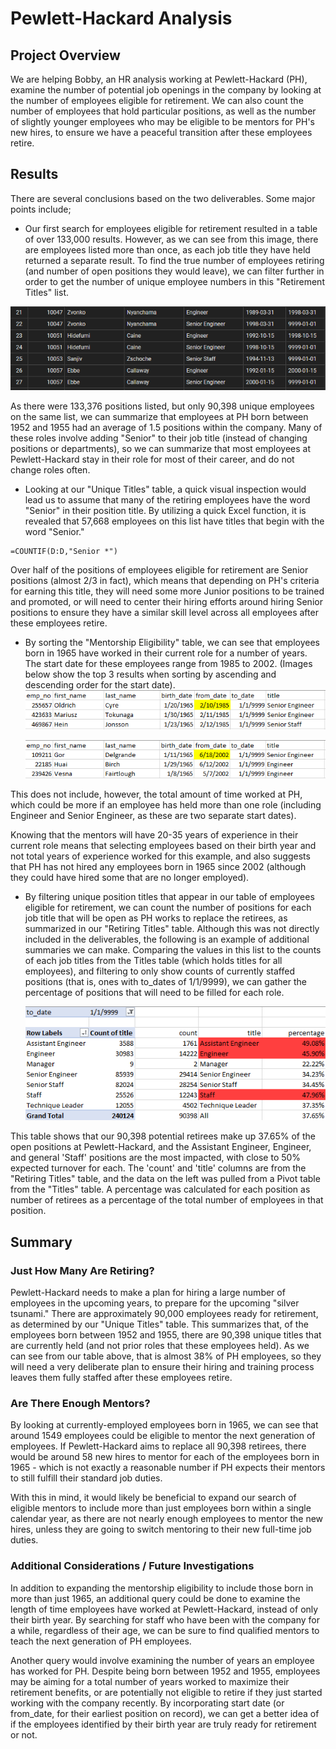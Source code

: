 # Pewlett-Hackard Analysis

## Project Overview
We are helping Bobby, an HR analysis working at Pewlett-Hackard (PH), examine the number of potential job openings in the company by looking at the number of employees eligible for retirement. We can also count the number of employees that hold particular positions, as well as the number of slightly younger employees who may be eligible to be mentors for PH's new hires, to ensure we have a peaceful transition after these employees retire.  

## Results
There are several conclusions based on the two deliverables. Some major points include;

- Our first search for employees eligible for retirement resulted in a table of over 133,000 results. However, as we can see from this image, there are employees listed more than once, as each job title they have held returned a separate result. To find the true number of employees retiring (and number of open positions they would leave), we can filter further in order to get the number of unique employee numbers in this "Retirement Titles" list. 

<p align="center">
<img src = "Images/multiples.png" width = 650>
</p>

As there were 133,376 positions listed, but only 90,398 unique employees on the same list, we can summarize that employees at PH born between 1952 and 1955 had an average of 1.5 positions within the company. Many of these roles involve adding "Senior" to their job title (instead of changing positions or departments), so we can summarize that most employees at Pewlett-Hackard stay in their role for most of their career, and do not change roles often. 

- Looking at our "Unique Titles" table, a quick visual inspection would lead us to assume that many of the retiring employees have the word "Senior" in their position title. By utilizing a quick Excel function, it is revealed that 57,668 employees on this list have titles that begin with the word "Senior."

```
=COUNTIF(D:D,"Senior *")
``` 

Over half of the positions of employees eligible for retirement are Senior positions (almost 2/3 in fact), which means that depending on PH's criteria for earning this title, they will need some more Junior positions to be trained and promoted, or will need to center their hiring efforts around hiring Senior positions to ensure they have a similar skill level across all employees after these employees retire. 

- By sorting the "Mentorship Eligibility" table, we can see that employees born in 1965 have worked in their current role for a number of years. The start date for these employees range from 1985 to 2002. (Images below show the top 3 results when sorting by ascending and descending order for the start date).
    ![oldest](Images/oldest.png)

    ![newest](Images/newest.png)

This does not include, however, the total amount of time worked at PH, which could be more if an employee has held more than one role (including Engineer and Senior Engineer, as these are two separate start dates).

Knowing that the mentors will have 20-35 years of experience in their current role means that selecting employees based on their birth year and not total years of experience worked for this example, and also suggests that PH has not hired any employees born in 1965 since 2002 (although they could have hired some that are no longer employed). 

- By filtering unique position titles that appear in our table of employees eligible for retirement, we can count the number of positions for each job title that will be open as PH works to replace the retirees, as summarized in our "Retiring Titles" table. Although this was not directly included in the deliverables, the following is an example of additional summaries we can make. Comparing the values in this list to the counts of each job titles from the Titles table (which holds titles for all employees), and filtering to only show counts of currently staffed positions (that is, ones with to_dates of 1/1/9999), we can gather the percentage of positions that will need to be filled for each role.

    ![positions](Images/positions.png)

This table shows that our 90,398 potential retirees make up 37.65% of the open positions at Pewlett-Hackard, and the Assistant Engineer, Engineer, and general 'Staff' positions are the most impacted, with close to 50% expected turnover for each. The 'count' and 'title' columns are from the "Retiring Titles" table, and the data on the left was pulled from a Pivot table from the "Titles" table. A percentage was calculated for each position as number of retirees as a percentage of the total number of employees in that position. 

## Summary

### Just How Many Are Retiring?
Pewlett-Hackard needs to make a plan for hiring a large number of employees in the upcoming years, to prepare for the upcoming "silver tsunami." There are approximately 90,000 employees ready for retirement, as determined by our "Unique Titles" table. This summarizes that, of the employees born between 1952 and 1955, there are 90,398 unique titles that are currently held (and not prior roles that these employees held). As we can see from our table above, that is almost 38% of PH employees, so they will need a very deliberate plan to ensure their hiring and training process leaves them fully staffed after these employees retire. 

### Are There Enough Mentors?
By looking at currently-employed employees born in 1965, we can see that around 1549 employees could be eligible to mentor the next generation of employees. If Pewlett-Hackard aims to replace all 90,398 retirees, there would be around 58 new hires to mentor for each of the employees born in 1965 - which is not exactly a reasonable number if PH expects their mentors to still fulfill their standard job duties. 

With this in mind, it would likely be beneficial to expand our search of eligible mentors to include more than just employees born within a single calendar year, as there are not nearly enough employees to mentor the new hires, unless they are going to switch mentoring to their new full-time job duties. 

### Additional Considerations / Future Investigations 
In addition to expanding the mentorship eligibility to include those born in more than just 1965, an additional query could be done to examine the length of time employees have worked at Pewlett-Hackard, instead of only their birth year. By searching for staff who have been with the company for a while, regardless of their age, we can be sure to find qualified mentors to teach the next generation of PH employees. 

Another query would involve examining the number of years an employee has worked for PH. Despite being born between 1952 and 1955, employees may be aiming for a total number of years worked to maximize their retirement benefits, or are potentially not eligible to retire if they just started working with the company recently. By incorporating start date (or from_date, for their earliest position on record), we can get a better idea of if the employees identified by their birth year are truly ready for retirement or not. 